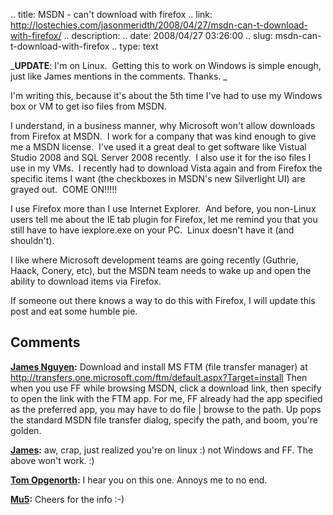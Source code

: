 .. title: MSDN - can't download with firefox
.. link: http://lostechies.com/jasonmeridth/2008/04/27/msdn-can-t-download-with-firefox/
.. description: 
.. date: 2008/04/27 03:26:00
.. slug: msdn-can-t-download-with-firefox
.. type: text


_**UPDATE**: I'm on Linux.  Getting this to work on Windows is simple enough, just like James mentions in the comments. Thanks. _

I'm writing this, because it's about the 5th time I've had to use my Windows box or VM to get iso files from MSDN.   


<rant>   


I understand, in a business manner, why Microsoft won't allow downloads from Firefox at MSDN.  I work for a company that was kind enough to give me a MSDN license.  I've used it a great deal to get software like Vistual Studio 2008 and SQL Server 2008 recently.  I also use it for the iso files I use in my VMs.  I recently had to download Vista again and from Firefox the specific items I want (the checkboxes in MSDN's new Silverlight UI) are grayed out.  COME ON!!!!!

I use Firefox more than I use Internet Explorer.  And before, you non-Linux users tell me about the IE tab plugin for Firefox, let me remind you that you still have to have iexplore.exe on your PC.  Linux doesn't have it (and shouldn't).

I like where Microsoft development teams are going recently (Guthrie, Haack, Conery, etc), but the MSDN team needs to wake up and open the ability to download items via Firefox.

If someone out there knows a way to do this with Firefox, I will update this post and eat some humble pie.

</rant>

## Comments

**[James Nguyen](#234 "2008-04-27 04:53:09"):** Download and install MS FTM (file transfer manager) at http://transfers.one.microsoft.com/ftm/default.aspx?Target=install Then when you use FF while browsing MSDN, click a download link, then specify to open the link with the FTM app. For me, FF already had the app specified as the preferred app, you may have to do file | browse to the path. Up pops the standard MSDN file transfer dialog, specify the path, and boom, you're golden.

**[James](#235 "2008-04-27 04:54:04"):** aw, crap, just realized you're on linux :) not Windows and FF. The above won't work. :)

**[Tom Opgenorth](#236 "2008-04-27 17:32:51"):** I hear you on this one. Annoys me to no end.

**[Mu5](#237 "2008-10-10 18:02:48"):** Cheers for the info :-)

